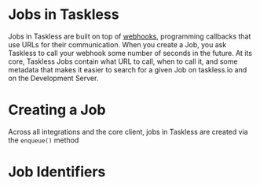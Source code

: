 # Jobs in Taskless

Jobs in Taskless are built on top of [webhooks](https://en.wikipedia.org/wiki/Webhook), programming callbacks that use URLs for their communication. When you create a Job, you ask Taskless to call your webhook some number of seconds in the future. At its core, Taskless Jobs contain what URL to call, when to call it, and some metadata that makes it easier to search for a given Job on taskless.io and on the Development Server.

# Creating a Job

Across all integrations and the core client, jobs in Taskless are created via the `enqueue()` method

# Job Identifiers
